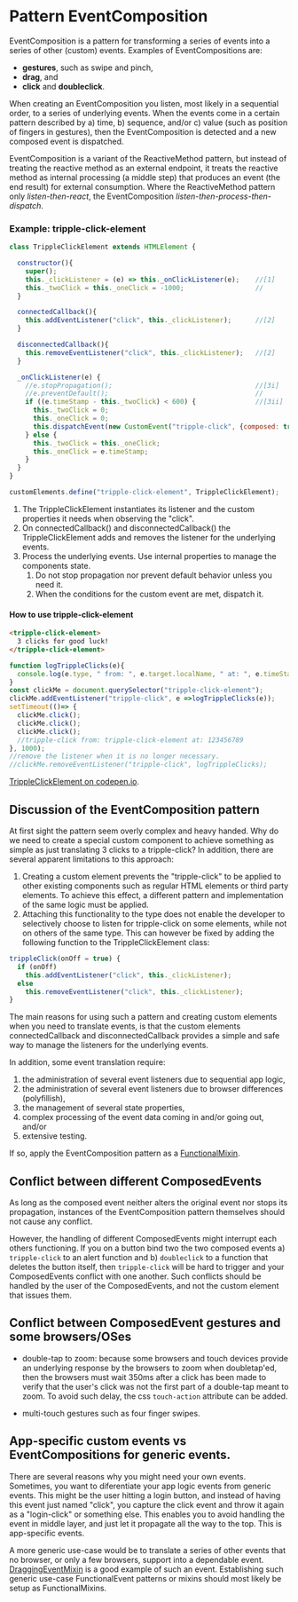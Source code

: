 # Pattern EventComposition

EventComposition is a pattern for transforming a series of events into a series of other (custom) events.
Examples of EventCompositions are:
* **gestures**, such as swipe and pinch,  
* **drag**, and 
* **click** and **doubleclick**.

When creating an EventComposition you listen, most likely in a sequential order, 
to a series of underlying events.
When the events come in a certain pattern described by a) time, b) sequence, and/or c) value 
(such as position of fingers in gestures), then the EventComposition is detected and a new
composed event is dispatched.

EventComposition is a variant of the ReactiveMethod pattern, but 
instead of treating the reactive method as an external endpoint, 
it treats the reactive method as internal processing (a middle step) 
that produces an event (the end result) for external consumption. 
Where the ReactiveMethod pattern only *listen-then-react*, 
the EventComposition *listen-then-process-then-dispatch*.

### Example: tripple-click-element

```javascript
class TrippleClickElement extends HTMLElement {

  constructor(){
    super();                               
    this._clickListener = (e) => this._onClickListener(e);    //[1]
    this._twoClick = this._oneClick = -1000;                  //
  }

  connectedCallback(){  
    this.addEventListener("click", this._clickListener);      //[2]
  }

  disconnectedCallback(){
    this.removeEventListener("click", this._clickListener);   //[2]
  }                                                            

  _onClickListener(e) {
    //e.stopPropagation();                                    //[3i]
    //e.preventDefault();                                     //
    if ((e.timeStamp - this._twoClick) < 600) {               //[3ii]
      this._twoClick = 0;
      this._oneClick = 0;
      this.dispatchEvent(new CustomEvent("tripple-click", {composed: true, bubbles: true}));
    } else {
      this._twoClick = this._oneClick;                        
      this._oneClick = e.timeStamp;
    }
  }
}

customElements.define("tripple-click-element", TrippleClickElement);
```
1. The TrippleClickElement instantiates its listener and 
the custom properties it needs when observing the "click".
2. On connectedCallback() and disconnectedCallback() the TrippleClickElement
adds and removes the listener for the underlying events.
3. Process the underlying events. Use internal properties to manage the components state.
    1. Do not stop propagation nor prevent default behavior unless you need it.
    2. When the conditions for the custom event are met, dispatch it.

#### How to use tripple-click-element
```html
<tripple-click-element>
  3 clicks for good luck!
</tripple-click-element>                                                    
```

```javascript
function logTrippleClicks(e){  
  console.log(e.type, " from: ", e.target.localName, " at: ", e.timeStamp);
}                     
const clickMe = document.querySelector("tripple-click-element");
clickMe.addEventListener("tripple-click", e =>logTrippleClicks(e));    
setTimeout(()=> {
  clickMe.click();                     
  clickMe.click();
  clickMe.click();    
  //tripple-click from: tripple-click-element at: 123456789
}, 1000);
//remove the listener when it is no longer necessary.
//clickMe.removeEventListener("tripple-click", logTrippleClicks);  
```

[TrippleClickElement on codepen.io](https://codepen.io/orstavik/pen/GxaxbL).

## Discussion of the EventComposition pattern
At first sight the pattern seem overly complex and heavy handed. 
Why do we need to create a special custom component to achieve something 
as simple as just translating 3 clicks to a tripple-click? In addition,
there are several apparent limitations to this approach:
1. Creating a custom element prevents the "tripple-click" to be applied to other existing components 
such as regular HTML elements or third party elements. To achieve this effect, a different pattern 
and implementation of the same logic must be applied.
2. Attaching this functionality to the type does not enable the developer to selectively choose to
listen for tripple-click on some elements, while not on others of the same type. This can however be 
fixed by adding the following function to the TrippleClickElement class:
```javascript
trippleClick(onOff = true) {
  if (onOff)
    this.addEventListener("click", this._clickListener);
  else
    this.removeEventListener("click", this._clickListener);
}
```

The main reasons for using such a pattern and creating custom elements when you need to translate events,
is that the custom elements connectedCallback and disconnectedCallback provides a simple and safe way to
manage the listeners for the underlying events.

In addition, some event translation require:
1. the administration of several event listeners due to sequential app logic,
2. the administration of several event listeners due to browser differences (polyfillish),
3. the management of several state properties,
4. complex processing of the event data coming in and/or going out, and/or
5. extensive testing.

If so, apply the EventComposition pattern as a [FunctionalMixin](Pattern2_FunctionalMixin.md).

## Conflict between different ComposedEvents
As long as the composed event neither alters the original event nor stops its propagation, 
instances of the EventComposition pattern themselves should not cause any conflict. 

However, the handling of different ComposedEvents might interrupt each others functioning.
If you on a button bind two the two composed events a) `tripple-click` to an alert function
and b) `doubleclick` to a function that deletes the button itself, then `tripple-click` will be 
hard to trigger and your ComposedEvents conflict with one another. Such conflicts should be handled
by the user of the ComposedEvents, and not the custom element that issues them.

## Conflict between ComposedEvent gestures and some browsers/OSes

* double-tap to zoom: because some browsers and touch devices provide an underlying response by 
the browsers to zoom when doubletap'ed, then the browsers must wait 350ms after a click has been made to 
verify that the user's click was not the first part of a double-tap meant to zoom. To avoid such delay,
the css `touch-action` attribute can be added.

* multi-touch gestures such as four finger swipes.

## App-specific custom events vs EventCompositions for generic events.

There are several reasons why you might need your own events. Sometimes, you want to diferentiate your 
app logic events from generic events. This might be the user hitting a login button, and instead of 
having this event just named "click", you capture the click event and throw it again as a "login-click"
or something else. This enables you to avoid handling the event in middle layer, and just let it propagate 
all the way to the top. This is app-specific events.

A more generic use-case would be to translate a series of other events that no browser, or only a few browsers,
support into a dependable event. [DraggingEventMixin](Mixin3_DraggingEventMixin.md) is a good example of such an
event. Establishing such generic use-case FunctionalEvent patterns or mixins should most likely be 
setup as FunctionalMixins.